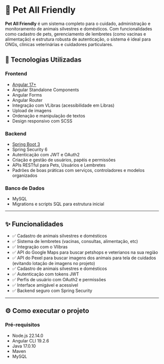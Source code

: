 # 🐾 Pet All Friendly

**Pet All Friendly** é um sistema completo para o cuidado, administração e monitoramento de animais silvestres e domésticos. Com funcionalidades como cadastro de pets, gerenciamento de lembretes (como vacinas e alimentação) e estrutura robusta de autenticação, o sistema é ideal para ONGs, clínicas veterinárias e cuidadores particulares.

## 🔧 Tecnologias Utilizadas

### Frontend
- [Angular 17+](https://angular.io/)
- Angular Standalone Components
- Angular Forms
- Angular Router
- Integração com VLibras (acessibilidade em Libras)
- Upload de imagens
- Ordenação e manipulação de textos
- Design responsivo com SCSS

### Backend
- [Spring Boot 3](https://spring.io/projects/spring-boot)
- Spring Security 6
- Autenticação com JWT e OAuth2
- Criação e gestão de usuários, papéis e permissões
- APIs RESTful para Pets, Usuários e Lembretes
- Padrões de boas práticas com serviços, controladores e modelos organizados

### Banco de Dados
- MySQL
- Migrations e scripts SQL para estrutura inicial

---

## ✨ Funcionalidades

- ✅ Cadastro de animais silvestres e domésticos
- ✅ Sistema de lembretes (vacinas, consultas, alimentação, etc)
- ✅ Integração com o Vlibras
- ✅ API do Google Maps para buscar petshops e veterianos na sua região
- ✅ API do Pexel para buscar imagens dos animais para tela de cuidados (evitando lotação de imagens no projeto)
- ✅ Cadastro de animais silvestres e domésticos
- ✅ Autenticação com tokens JWT
- ✅ Perfis de usuário com OAuth2 e permissões
- ✅ Interface amigável e acessível
- ✅ Backend seguro com Spring Security

---

## ⚙️ Como executar o projeto

### Pré-requisitos

- Node.js 22.14.0
- Angular CLI 19.2.6
- Java 17.0.10
- Maven
- MySQL

